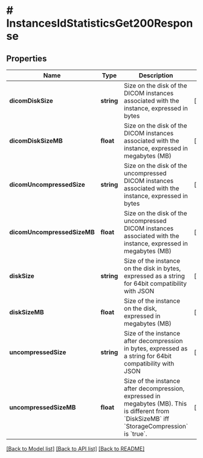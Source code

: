 # # InstancesIdStatisticsGet200Response

## Properties

Name | Type | Description | Notes
------------ | ------------- | ------------- | -------------
**dicomDiskSize** | **string** | Size on the disk of the DICOM instances associated with the instance, expressed in bytes | [optional]
**dicomDiskSizeMB** | **float** | Size on the disk of the DICOM instances associated with the instance, expressed in megabytes (MB) | [optional]
**dicomUncompressedSize** | **string** | Size on the disk of the uncompressed DICOM instances associated with the instance, expressed in bytes | [optional]
**dicomUncompressedSizeMB** | **float** | Size on the disk of the uncompressed DICOM instances associated with the instance, expressed in megabytes (MB) | [optional]
**diskSize** | **string** | Size of the instance on the disk in bytes, expressed as a string for 64bit compatibility with JSON | [optional]
**diskSizeMB** | **float** | Size of the instance on the disk, expressed in megabytes (MB) | [optional]
**uncompressedSize** | **string** | Size of the instance after decompression in bytes, expressed as a string for 64bit compatibility with JSON | [optional]
**uncompressedSizeMB** | **float** | Size of the instance after decompression, expressed in megabytes (MB). This is different from &#x60;DiskSizeMB&#x60; iff &#x60;StorageCompression&#x60; is &#x60;true&#x60;. | [optional]

[[Back to Model list]](../../README.md#models) [[Back to API list]](../../README.md#endpoints) [[Back to README]](../../README.md)
